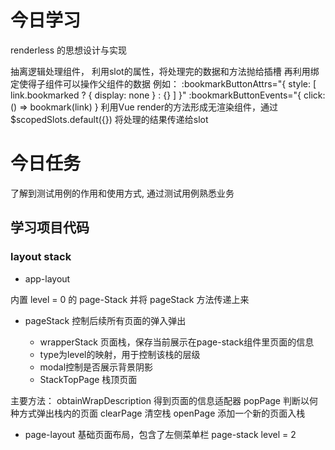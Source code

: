 # 今日学习
renderless 的思想设计与实现

抽离逻辑处理组件，
利用slot的属性，将处理完的数据和方法抛给插槽
再利用绑定使得子组件可以操作父组件的数据
例如：
    :bookmarkButtonAttrs="{ style: [ link.bookmarked ? { display: none } : {} ] }" 
    :bookmarkButtonEvents="{ click: () => bookmark(link) }
利用Vue render的方法形成无渲染组件，通过$scopedSlots.default({})
将处理的结果传递给slot

# 今日任务
了解到测试用例的作用和使用方式,
通过测试用例熟悉业务

## 学习项目代码
### layout stack
- app-layout

内置 level = 0 的 page-Stack
并将 pageStack 方法传递上来

- pageStack
控制后续所有页面的弹入弹出

  - wrapperStack 页面栈，保存当前展示在page-stack组件里页面的信息
  - type为level的映射，用于控制该栈的层级
  - modal控制是否展示背景阴影
  - StackTopPage 栈顶页面

主要方法：
obtainWrapDescription 得到页面的信息适配器
popPage 判断以何种方式弹出栈内的页面
clearPage  清空栈
openPage 添加一个新的页面入栈

- page-layout
基础页面布局，包含了左侧菜单栏
page-stack level = 2